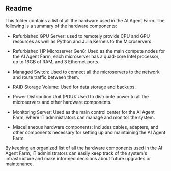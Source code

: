 ## Readme


This folder contains a list of all the hardware used in the AI Agent Farm. The following is a summary of the hardware components:

- Refurbished GPU Server: used to remotely provide CPU and GPU resources as well as Python and Julia Kernels to the Microservers

- Refurbished HP Microserver Gen8: Used as the main compute nodes for the AI Agent Farm, each microserver has a quad-core Intel processor, up to 16GB of RAM, and 3 Ethernet ports.

- Managed Switch: Used to connect all the microservers to the network and route traffic between them.

- RAID Storage Volume: Used for data storage and backups.

- Power Distribution Unit (PDU): Used to distribute power to all the microservers and other hardware components.

- Monitoring Server: Used as the main control center for the AI Agent Farm, where IT administrators can manage and monitor the system.

- Miscellaneous hardware components: Includes cables, adapters, and other components necessary for setting up and maintaining the AI Agent Farm.

By keeping an organized list of all the hardware components used in the AI Agent Farm, IT administrators can easily keep track of the system's infrastructure and make informed decisions about future upgrades or maintenance.
